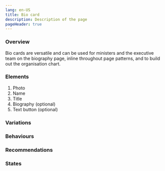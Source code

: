```yaml
---
lang: en-US
title: Bio card
description: Description of the page
pageHeader: true
---
```


### Overview
Bio cards are versatile and can be used for ministers and the executive team on the biography page, inline throughout page patterns, and to build out the organisation chart.

### Elements
<DemoBioCard />


<div>
    <ol>
        <li>Photo</li>
        <li>Name</li>
        <li>Title</li>
        <li>Biography (optional)</li>
        <li>Text button (optional)</li>
    </ol>
</div>

### Variations


### Behaviours

### Recommendations

### States